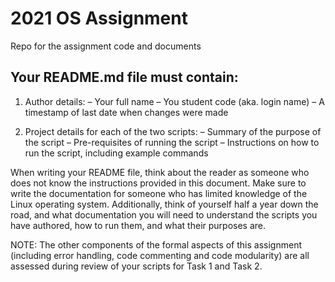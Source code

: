 # 2021 OS Assignment
Repo for the assignment code and documents

## Your README.md file must contain:

 1. Author details:
– Your full name
– You student code (aka. login name)
– A timestamp of last date when changes were made

2. Project details for each of the two scripts:
– Summary of the purpose of the script
– Pre-requisites of running the script
– Instructions on how to run the script, including example commands

When writing your README file, think about the reader as someone who does not know the
instructions provided in this document. Make sure to write the documentation for someone
who has limited knowledge of the Linux operating system. Additionally, think of yourself half
a year down the road, and what documentation you will need to understand the scripts you have
authored, how to run them, and what their purposes are.

NOTE: The other components of the formal aspects of this assignment (including error handling, code commenting and code modularity) are all assessed during review of your scripts for Task 1 and Task 2.